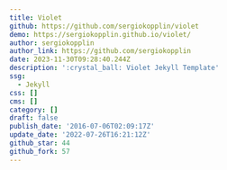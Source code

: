 ```yaml
---
title: Violet
github: https://github.com/sergiokopplin/violet
demo: https://sergiokopplin.github.io/violet/
author: sergiokopplin
author_link: https://github.com/sergiokopplin
date: 2023-11-30T09:28:40.244Z
description: ':crystal_ball: Violet Jekyll Template'
ssg:
  - Jekyll
css: []
cms: []
category: []
draft: false
publish_date: '2016-07-06T02:09:17Z'
update_date: '2022-07-26T16:21:12Z'
github_star: 44
github_fork: 57
---
```

